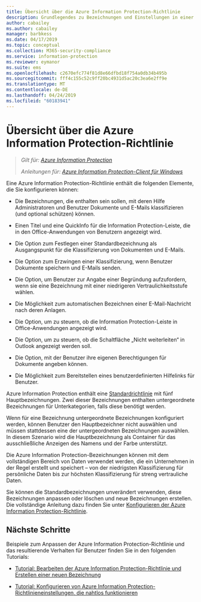```yaml
---
title: Übersicht über die Azure Information Protection-Richtlinie
description: Grundlegendes zu Bezeichnungen und Einstellungen in einer Azure Information Protection-Richtlinie
author: cabailey
ms.author: cabailey
manager: barbkess
ms.date: 04/17/2019
ms.topic: conceptual
ms.collection: M365-security-compliance
ms.service: information-protection
ms.reviewer: eymanor
ms.suite: ems
ms.openlocfilehash: c2670efc774f81d8e66dfbd18f754a0db34b495b
ms.sourcegitcommit: fff4c155c52c9ff20bc4931d5ac20c3ea6e2ff9e
ms.translationtype: MT
ms.contentlocale: de-DE
ms.lasthandoff: 04/24/2019
ms.locfileid: "60183941"
---
```

# <a name="overview-of-the-azure-information-protection-policy"></a>Übersicht über die Azure Information Protection-Richtlinie

>*Gilt für: [Azure Information Protection](https://azure.microsoft.com/pricing/details/information-protection)*
>
> *Anleitungen für: [Azure Information Protection-Client für Windows](faqs.md#whats-the-difference-between-the-azure-information-protection-client-and-the-azure-information-protection-unified-labeling-client)*

Eine Azure Information Protection-Richtlinie enthält die folgenden Elemente, die Sie konfigurieren können:
    
- Die Bezeichnungen, die enthalten sein sollen, mit deren Hilfe Administratoren und Benutzer Dokumente und E-Mails klassifizieren (und optional schützen) können.

- Einen Titel und eine QuickInfo für die Information Protection-Leiste, die in den Office-Anwendungen von Benutzern angezeigt wird.

- Die Option zum Festlegen einer Standardbezeichnung als Ausgangspunkt für die Klassifizierung von Dokumenten und E-Mails.

- Die Option zum Erzwingen einer Klassifizierung, wenn Benutzer Dokumente speichern und E-Mails senden.

- Die Option, um Benutzer zur Angabe einer Begründung aufzufordern, wenn sie eine Bezeichnung mit einer niedrigeren Vertraulichkeitsstufe wählen.

- Die Möglichkeit zum automatischen Bezeichnen einer E-Mail-Nachricht nach deren Anlagen.

- Die Option, um zu steuern, ob die Information Protection-Leiste in Office-Anwendungen angezeigt wird.

- Die Option, um zu steuern, ob die Schaltfläche „Nicht weiterleiten“ in Outlook angezeigt werden soll.

- Die Option, mit der Benutzer ihre eigenen Berechtigungen für Dokumente angeben können.

- Die Möglichkeit zum Bereitstellen eines benutzerdefinierten Hilfelinks für Benutzer.

Azure Information Protection enthält eine [Standardrichtlinie](configure-policy-default.md) mit fünf Hauptbezeichnungen. Zwei dieser Bezeichnungen enthalten untergeordnete Bezeichnungen für Unterkategorien, falls diese benötigt werden. 

Wenn für eine Bezeichnung untergeordnete Bezeichnungen konfiguriert werden, können Benutzer den Hauptbezeichner nicht auswählen und müssen stattdessen eine der untergeordneten Bezeichnungen auswählen. In diesem Szenario wird die Hauptbezeichnung als Container für das ausschließliche Anzeigen des Namens und der Farbe unterstützt.

Die Azure Information Protection-Bezeichnungen können mit dem vollständigen Bereich von Daten verwendet werden, die ein Unternehmen in der Regel erstellt und speichert – von der niedrigsten Klassifizierung für persönliche Daten bis zur höchsten Klassifizierung für streng vertrauliche Daten. 

Sie können die Standardbezeichnungen unverändert verwenden, diese Bezeichnungen anpassen oder löschen und neue Bezeichnungen erstellen. Die vollständige Anleitung dazu finden Sie unter [Konfigurieren der Azure Information Protection-Richtlinie](configure-policy.md).

## <a name="next-steps"></a>Nächste Schritte

Beispiele zum Anpassen der Azure Information Protection-Richtlinie und das resultierende Verhalten für Benutzer finden Sie in den folgenden Tutorials:

- [Tutorial: Bearbeiten der Azure Information Protection-Richtlinie und Erstellen einer neuen Bezeichnung](infoprotect-quick-start-tutorial.md)

- [Tutorial: Konfigurieren von Azure Information Protection-Richtlinieneinstellungen, die nahtlos funktionieren](infoprotect-settings-tutorial.md)
